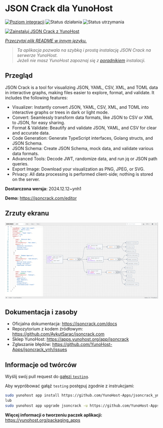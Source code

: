 <!--
To README zostało automatycznie wygenerowane przez <https://github.com/YunoHost/apps/tree/master/tools/readme_generator>
Nie powinno być ono edytowane ręcznie.
-->

# JSON Crack dla YunoHost

[![Poziom integracji](https://apps.yunohost.org/badge/integration/jsoncrack)](https://ci-apps.yunohost.org/ci/apps/jsoncrack/)
![Status działania](https://apps.yunohost.org/badge/state/jsoncrack)
![Status utrzymania](https://apps.yunohost.org/badge/maintained/jsoncrack)

[![Zainstaluj JSON Crack z YunoHost](https://install-app.yunohost.org/install-with-yunohost.svg)](https://install-app.yunohost.org/?app=jsoncrack)

*[Przeczytaj plik README w innym języku.](./ALL_README.md)*

> *Ta aplikacja pozwala na szybką i prostą instalację JSON Crack na serwerze YunoHost.*  
> *Jeżeli nie masz YunoHost zapoznaj się z [poradnikiem](https://yunohost.org/install) instalacji.*

## Przegląd

JSON Crack is a tool for visualizing JSON, YAML, CSV, XML, and TOML data in interactive graphs, making files easier to explore, format, and validate. It includes the following features:
- Visualizer: Instantly convert JSON, YAML, CSV, XML, and TOML into interactive graphs or trees in dark or light mode.
- Convert: Seamlessly transform data formats, like JSON to CSV or XML to JSON, for easy sharing.
- Format & Validate: Beautify and validate JSON, YAML, and CSV for clear and accurate data.
- Code Generation: Generate TypeScript interfaces, Golang structs, and JSON Schema.
- JSON Schema: Create JSON Schema, mock data, and validate various data formats.
- Advanced Tools: Decode JWT, randomize data, and run jq or JSON path queries.
- Export Image: Download your visualization as PNG, JPEG, or SVG.
- Privacy: All data processing is performed client-side; nothing is stored on the server.


**Dostarczona wersja:** 2024.12.12~ynh1

**Demo:** <https://jsoncrack.com/editor>

## Zrzuty ekranu

![Zrzut ekranu z JSON Crack](./doc/screenshots/jsoncrack.png)

## Dokumentacja i zasoby

- Oficjalna dokumentacja: <https://jsoncrack.com/docs>
- Repozytorium z kodem źródłowym: <https://github.com/AykutSarac/jsoncrack.com>
- Sklep YunoHost: <https://apps.yunohost.org/app/jsoncrack>
- Zgłaszanie błędów: <https://github.com/YunoHost-Apps/jsoncrack_ynh/issues>

## Informacje od twórców

Wyślij swój pull request do [gałęzi `testing`](https://github.com/YunoHost-Apps/jsoncrack_ynh/tree/testing).

Aby wypróbować gałąź `testing` postępuj zgodnie z instrukcjami:

```bash
sudo yunohost app install https://github.com/YunoHost-Apps/jsoncrack_ynh/tree/testing --debug
lub
sudo yunohost app upgrade jsoncrack -u https://github.com/YunoHost-Apps/jsoncrack_ynh/tree/testing --debug
```

**Więcej informacji o tworzeniu paczek aplikacji:** <https://yunohost.org/packaging_apps>
